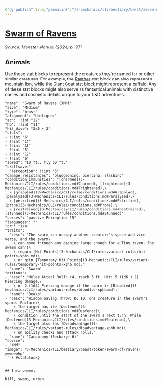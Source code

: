 ```yaml
---
{"dg-publish":true,"permalink":"/3-mechanics/cli/bestiary/beast/swarm-of-ravens-xmm/","tags":["ttrpg-cli/compendium/src/5e/xmm","ttrpg-cli/monster/cr/1-4","ttrpg-cli/monster/environment/hill","ttrpg-cli/monster/environment/swamp","ttrpg-cli/monster/environment/urban","ttrpg-cli/monster/size/medium","ttrpg-cli/monster/type/beast"],"noteIcon":""}
---
```


# [Swarm of Ravens](3-Mechanics\CLI\bestiary\beast/swarm-of-ravens-xmm.md)
*Source: Monster Manual (2024) p. 371*  

## Animals

Use these stat blocks to represent the creatures they're named for or other similar creatures. For example, the [Panther](3-Mechanics/CLI/bestiary/beast/panther-xmm.md) stat block can also represent a mountain lion, while the [Giant Goat](3-Mechanics/CLI/bestiary/beast/giant-goat-xmm.md) stat block might represent a buffalo. Any of these stat blocks might also serve as fantastical animals with distinctive names and cosmetic details unique to your D&D adventures.

```statblock
"name": "Swarm of Ravens (XMM)"
"size": "Medium"
"type": "beast"
"alignment": "Unaligned"
"ac": !!int "12"
"hp": !!int "11"
"hit_dice": "2d8 + 2"
"stats":
- !!int "6"
- !!int "14"
- !!int "12"
- !!int "5"
- !!int "12"
- !!int "6"
"speed": "10 ft., fly 50 ft."
"skillsaves":
  "Perception": !!int "5"
"damage_resistances": "bludgeoning, piercing, slashing"
"condition_immunities": "[charmed](3-Mechanics/CLI/rules/conditions.md#Charmed), [frightened](3-Mechanics/CLI/rules/conditions.md#Frightened),\
  \ [grappled](3-Mechanics/CLI/rules/conditions.md#Grappled), [paralyzed](3-Mechanics/CLI/rules/conditions.md#Paralyzed),\
  \ [petrified](3-Mechanics/CLI/rules/conditions.md#Petrified), [prone](3-Mechanics/CLI/rules/conditions.md#Prone),\
  \ [restrained](3-Mechanics/CLI/rules/conditions.md#Restrained), [stunned](3-Mechanics/CLI/rules/conditions.md#Stunned)"
"senses": "passive Perception 15"
"languages": ""
"cr": "1/4"
"traits":
- "desc": "The swarm can occupy another creature's space and vice versa, and the swarm\
    \ can move through any opening large enough for a Tiny raven. The swarm can't\
    \ regain [Hit Points](3-Mechanics/CLI/rules/variant-rules/hit-points-xphb.md)\
    \ or gain [Temporary Hit Points](3-Mechanics/CLI/rules/variant-rules/temporary-hit-points-xphb.md)."
  "name": "Swarm"
"actions":
- "desc": "Melee Attack Roll: +4, reach 5 ft. Hit: 5 (1d6 + 2) Piercing damage,\
    \ or 2 (1d4) Piercing damage if the swarm is [Bloodied](3-Mechanics/CLI/rules/variant-rules/bloodied-xphb.md)."
  "name": "Beaks"
- "desc": "Wisdom Saving Throw: DC 10, one creature in the swarm's space. Failure:\
    \ The target has the [Deafened](3-Mechanics/CLI/rules/conditions.md#Deafened)\
    \ condition until the start of the swarm's next turn. While [Deafened](3-Mechanics/CLI/rules/conditions.md#Deafened),\
    \ the target also has [Disadvantage](3-Mechanics/CLI/rules/variant-rules/disadvantage-xphb.md)\
    \ on ability checks and attack rolls."
  "name": "Cacophony (Recharge 6)"
"source":
- "XMM"
"image": "3-Mechanics/CLI/bestiary/beast/token/swarm-of-ravens-xmm.webp"
```{ #statblock}


## Environment

hill, swamp, urban